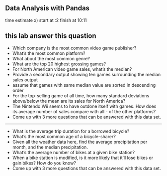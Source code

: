 ## Data Analysis with Pandas
time estimate x)
start at :2
finish at 10:11

## this lab answer this quastion 
- Which company is the most common video game publisher?
- What’s the most common platform?
- What about the most common genre?
- What are the top 20 highest grossing games?
- For North American video game sales, what’s the median?
- Provide a secondary output showing ten games surrounding the median sales output
- assume that games with same median value are sorted in descending order
- For the top-selling game of all time, how many standard deviations above/below the mean are its sales for North America?
- The Nintendo Wii seems to have outdone itself with games. How does its average number of sales compare with all - of the other platforms?
- Come up with 3 more questions that can be answered with this data set.
---
- What is the average trip duration for a borrowed bicycle?
- What’s the most common age of a bicycle-sharer?
- Given all the weather data here, find the average precipitation per month, and the median precipitation.
- What’s the average number of bikes at a given bike station?
- When a bike station is modified, is it more likely that it’ll lose bikes or gain bikes? How do you know?
- Come up with 3 more questions that can be answered with this data set.
